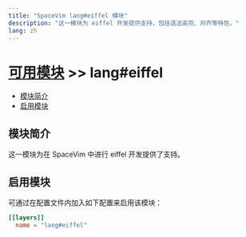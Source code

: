 ```yaml
---
title: "SpaceVim lang#eiffel 模块"
description: "这一模块为 eiffel 开发提供支持，包括语法高亮、对齐等特性。"
lang: zh
---
```


# [可用模块](../../) >> lang#eiffel

<!-- vim-markdown-toc GFM -->

- [模块简介](#模块简介)
- [启用模块](#启用模块)

<!-- vim-markdown-toc -->

## 模块简介

这一模块为在 SpaceVim 中进行 eiffel 开发提供了支持。

## 启用模块

可通过在配置文件内加入如下配置来启用该模块：

```toml
[[layers]]
  name = "lang#eiffel"
```

